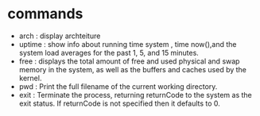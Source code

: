 # commands 
- arch : display archteiture
- uptime : show info about running time system , time now(),and the system load averages for the past 1,
       5, and 15 minutes.
- free :  displays the total amount of free and used physical and swap memory in the system, as well as the
       buffers and caches used by the kernel.
- pwd :   Print the full filename of the current working directory.
- exit : Terminate  the  process,  returning returnCode to the system as the exit status.  If returnCode is not
       specified then it defaults to 0.

